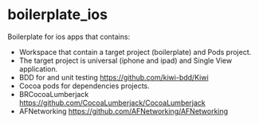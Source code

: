 boilerplate_ios
===============

Boilerplate for ios apps that contains:

- Workspace that contain a target project (boilerplate) and Pods project.
- The target project is universal (iphone and ipad) and Single View application.
- BDD for and  unit testing https://github.com/kiwi-bdd/Kiwi
- Cocoa pods for dependencies projects.
- BRCocoaLumberjack https://github.com/CocoaLumberjack/CocoaLumberjack
- AFNetworking https://github.com/AFNetworking/AFNetworking
